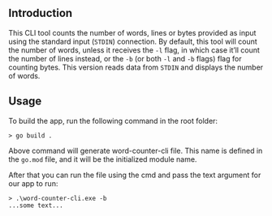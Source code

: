 ## Introduction
This CLI tool counts the number of words, lines or bytes provided as input using the standard input (`STDIN`) connection. By default, this tool will count the number of words, unless it receives the `-l` flag, in which case it’ll count the number of lines instead, or the `-b` (or both `-l` and `-b` flags) flag for counting bytes. This version reads data from `STDIN` and displays the number of words.

## Usage
To build the app, run the following command in the root folder:

```
> go build .
```

Above command will generate word-counter-cli file. This name is defined in the `go.mod` file, and it will be the initialized module name.

After that you can run the file using the cmd and pass the text argument for our app to run:

```
> .\word-counter-cli.exe -b
...some text...
```
